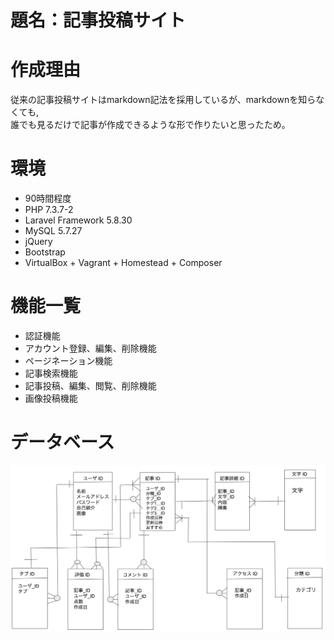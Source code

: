 # 題名：記事投稿サイト


# 作成理由
従来の記事投稿サイトはmarkdown記法を採用しているが、markdownを知らなくても,<br>
誰でも見るだけで記事が作成できるような形で作りたいと思ったため。<br>

# 環境
* 90時間程度
* PHP 7.3.7-2
* Laravel Framework 5.8.30
* MySQL 5.7.27
* jQuery
* Bootstrap
* VirtualBox + Vagrant + Homestead + Composer<br>

# 機能一覧
* 認証機能
* アカウント登録、編集、削除機能
* ページネーション機能
* 記事検索機能
* 記事投稿、編集、閲覧、削除機能
* 画像投稿機能

# データベース
![DB.png](https://github.com/GentaMorino/Laravel_posting-website_2019/blob/master/DB.png)